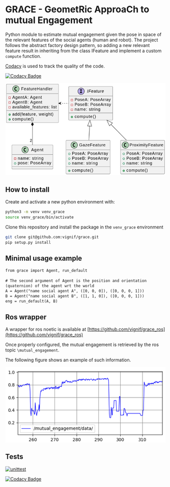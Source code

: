 # GRACE - GeometRic ApproaCh to mutual Engagement

Python module to estimate mutual engagement given the pose in space of the relevant features of the social agents (human and robot).
The project follows the abstract factory design pattern, so adding a new relevant feature result in inheriting from the class IFeature and implement a custom `compute` function.

[Codacy](https://app.codacy.com/gh/vignif/grace/dashboard) is used to track the quality of the code.

[![Codacy Badge](https://app.codacy.com/project/badge/Grade/a7fa7f8f907b49479a9ca49a563fed30)](https://www.codacy.com/gh/vignif/grace/dashboard?utm_source=github.com&amp;utm_medium=referral&amp;utm_content=vignif/grace&amp;utm_campaign=Badge_Grade)

![GRACE system design](docs/design.png)

## How to install

Create and activate a new python environment with:

```bash
python3 -m venv venv_grace
source venv_grace/bin/activate
```

Clone this repository and install the package in the `venv_grace` environment

```bash
git clone git@github.com:vignif/grace.git
pip setup.py install
```

## Minimal usage example

```python3
from grace import Agent, run_default

# The second argument of Agent is the position and orientation (quaternion) of the agent wrt the world
A = Agent("name social agent A", ([0, 0, 0]), ([0, 0, 0, 1]))
B = Agent("name social agent B", ([1, 1, 0]), ([0, 0, 0, 1]))
eng = run_default(A, B)
```

## Ros wrapper

A wrapper for ros noetic is available at [https://github.com/vignif/grace_ros](https://github.com/vignif/grace_ros)

Once properly configured, the mutual engagement is retrieved by the ros topic `\mutual_engagement`.

The following figure shows an example of such information.

![Image](docs/mutual.png)
## Tests

[![unittest](https://github.com/vignif/grace/actions/workflows/ci_test_grace.yml/badge.svg)](https://github.com/vignif/grace/actions/workflows/ci_test_grace.yml)

[![Codacy Badge](https://app.codacy.com/project/badge/Coverage/a7fa7f8f907b49479a9ca49a563fed30)](https://www.codacy.com/gh/vignif/grace/dashboard?utm_source=github.com&utm_medium=referral&utm_content=vignif/grace&utm_campaign=Badge_Coverage)
